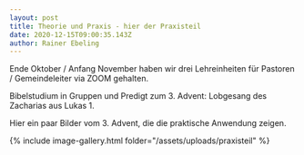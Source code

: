 ```yaml
---
layout: post
title: Theorie und Praxis - hier der Praxisteil
date: 2020-12-15T09:00:35.143Z
author: Rainer Ebeling
---
```

Ende Oktober / Anfang November haben wir drei Lehreinheiten für Pastoren / Gemeindeleiter via ZOOM gehalten.

Bibelstudium in Gruppen und Predigt zum 3. Advent: Lobgesang des Zacharias aus Lukas 1.

Hier ein paar Bilder vom 3. Advent, die die praktische Anwendung zeigen.

{% include image-gallery.html folder="/assets/uploads/praxisteil" %}

<script type="text/javascript" src="/assets/js/lightbox.js"></script>
<link rel="stylesheet" href="/assets/css/lightbox.css">